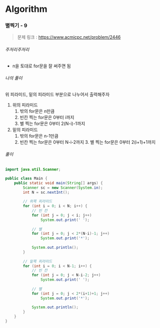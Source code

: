 # Algorithm

### 별찍기 - 9

> 문제 링크 : https://www.acmicpc.net/problem/2446



###### 주저리주저리

* n을 토대로 for문을 잘 써주면 됨



###### 나의 풀이

위 피라미드, 밑의 피라미드 부분으로 나누어서 출력해주자

1. 위의 피라미드
    1. 밖의 for문은 n만큼
     2. 빈칸 찍는 for문은 0부터 i까지
     3. 별 찍는 for문은 0부터 2(N-i)-1까지
2. 밑의 피라미드
      1. 밖의 for문은 n-1만큼
      2. 빈칸 찍는 for문은 0부터 N-i-2까지
       3. 별 찍는 for문은 0부터 2(i+1)+1까지




###### 풀이

~~~java
import java.util.Scanner;

public class Main {
	public static void main(String[] args) {
		Scanner sc = new Scanner(System.in);
		int N = sc.nextInt();
		
		// 위쪽 피라미드
		for (int i = 0; i < N; i++) {
			// 빈 칸
			for (int j = 0; j < i; j++) 
				System.out.print(' ');
				
			// 별
			for (int j = 0; j < 2*(N-i)-1; j++) 
				System.out.print('*');
			
			System.out.println();
		}
		
		// 밑쪽 피라미드
		for (int i = 0; i < N-1; i++) {
			// 빈 칸
			for (int j = 0; j < N-i-2; j++) 
				System.out.print(' ');
			
			// 별
			for (int j = 0; j < 2*(i+1)+1; j++)
				System.out.print('*');
			
			System.out.println();
		}
	}
}
~~~


